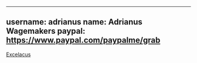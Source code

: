  ---
username: adrianus
name: Adrianus Wagemakers
paypal: https://www.paypal.com/paypalme/grab
---

[Excelacus](http://excelacus.com)
